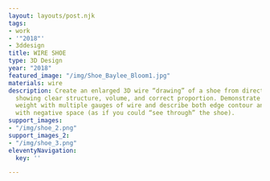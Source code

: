 ```yaml
---
layout: layouts/post.njk
tags:
- work
- '"2018"'
- 3ddesign
title: WIRE SHOE
type: 3D Design
year: "2018"
featured_image: "/img/Shoe_Baylee_Bloom1.jpg"
materials: wire
description: Create an enlarged 3D wire “drawing” of a shoe from direct observation,
  showing clear structure, volume, and correct proportion. Demonstrate varied line
  weight with multiple gauges of wire and describe both edge contour and cross-contour
  with negative space (as if you could “see through” the shoe).
support_images:
- "/img/shoe_2.png"
support_images_2:
- "/img/shoe_3.png"
eleventyNavigation:
  key: ''

---
```

